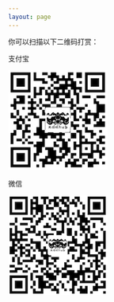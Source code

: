 ```yaml
---
layout: page
---
```


你可以扫描以下二维码打赏：

支付宝

![Alipay](/assets/zddhub_alipay.png)


微信

![WeChat](/assets/zddhub_wechat_pay.png)